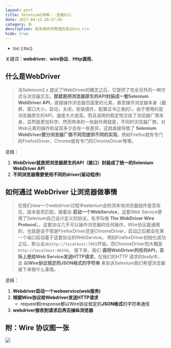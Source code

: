 ```yaml
---
layout: post
title: Selenium2讲解---至媳妇儿
date: 2017-04-13 20:57:02
category: 杂
description: 给朱焕同学整理的笔记o(∩_∩)o
hide: true
---
```


* toc
{:toc}

关键词：**webdriver**、**wire协议**、**Http调用**。
## 什么是WebDriver
>当Selenium2.x 提出了WebDriver的概念之后，它提供了完全另外的一种方式与浏览器交互。**那就是把浏览器原生的API封装成一套Selenium WebDriver API**，直接操作浏览器页面里的元素，甚至操作浏览器本身（截屏，窗口大小，启动，关闭，安装插件，配置证书之类的）。由于使用的是浏览器原生的API，速度大大提高，而且调用的稳定性交给了浏览器厂商本身，显然是更加科学。然而带来的一些副作用就是，不同的浏览器厂商，对Web元素的操作和呈现多少会有一些差异，这就直接导致了 **Selenium WebDriver要分浏览器厂商不同而提供不同的实现**。例如Firefox就有专门的FirefoxDriver，Chrome就有专门的ChromeDriver等等。

总结：
1. **WebDriver就是把浏览器原生的API（接口）封装成了统一的Selenium WebDriver API**
2. **不同浏览器需要使用不同的driver(驱动程序)**

## 如何通过 WebDriver 让浏览器做事情
>在我们new一个webdriver过程中selenium会检测本地浏览器组件是否存在，版本是否匹配。接着会 **启动一个WebService**，这套Web Service使用了Selenium自己设计定义的协议，名字叫做 **The WebDriver Wire Protocol**。，这套协议几乎可以操作浏览器的任何操作，Wire协议是通用的，也就是说不管是FirefoxDriver还是ChromeDriver，启动之后都会在某一个端口启动基于这套协议的WebService。
例如FirefoxDriver初始化成功之后，默认会从`http://localhost:7055`开始，而ChromeDriver则大概是`http://localhost:46350`。
接下来，我们 **调用WebDriver的任何API，实际上是给Web Service发送HTTP请求**。在我们的HTTP 请求的body中，会 **以Wire协议规定的JSON格式的字符串** 来告诉Selenium我们希望浏览器接下来做什么事情。

总结：
1. **Webdriver启动一个webservice(web服务)**
2. **根据Wire协议给Webdriver发送HTTP请求**
    * request和response都以Wire协议规定的**JSON格式**的字符串通信
3. **webdriver接收到请求后再去操纵浏览器**

## 附：Wire 协议图一张
![](http://onk1k9bha.bkt.clouddn.com/2017-04-13-114724.jpg)
